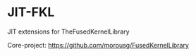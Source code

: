 # JIT-FKL
JIT extensions for TheFusedKernelLibrary

Core-project: https://github.com/morousg/FusedKernelLibrary

